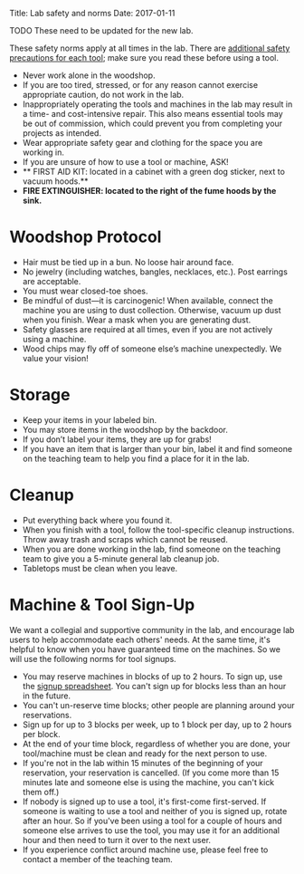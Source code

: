 Title: Lab safety and norms
Date: 2017-01-11

TODO These need to be updated for the new lab. 

These safety norms apply at all times in the lab. There are <a href="{category}modules">additional safety precautions for each tool</a>; make sure you read these before using a tool.

- Never work alone in the woodshop.
- If you are too tired, stressed, or for any reason cannot exercise appropriate caution, do not work in the lab.
- Inappropriately operating the tools and machines in the lab may result in a time- and cost-intensive repair. This also means essential tools may be out of commission, which could prevent you from completing your projects as intended.   
- Wear appropriate safety gear and clothing for the space you are working in.
- If you are unsure of how to use a tool or machine, ASK!
- ** FIRST AID KIT: located in a cabinet with a green dog sticker, next to vacuum hoods.**
- **FIRE EXTINGUISHER: located to the right of the fume hoods by the sink.**

# Woodshop Protocol
- Hair must be tied up in a bun. No loose hair around face.
- No jewelry (including watches, bangles, necklaces, etc.). Post earrings are acceptable.
- You must wear closed-toe shoes.
- Be mindful of dust—it is carcinogenic! When available, connect the machine you are using to dust collection. Otherwise, vacuum up dust when you finish. Wear a mask when you are generating dust.
- Safety glasses are required at all times, even if you are not actively using a machine. 
- Wood chips may fly off of someone else’s machine unexpectedly. We value your vision!

# Storage

- Keep your items in your labeled bin. 
- You may store items in the woodshop by the backdoor. 
- If you don’t label your items, they are up for grabs! 
- If you have an item that is larger than your bin, label it and find someone on the teaching team to help you find a place for it in the lab.

# Cleanup 

- Put everything back where you found it.
- When you finish with a tool, follow the tool-specific cleanup instructions. Throw away trash and scraps which cannot be reused.
- When you are done working in the lab, find someone on the teaching team to give you a 5-minute general lab cleanup job. 
- Tabletops must be clean when you leave.

# Machine & Tool Sign-Up
We want a collegial and supportive community in the lab, and encourage lab users to help accommodate each others' needs. At the same time, it's helpful to know when you have guaranteed time on the machines. So we will use the following norms for tool signups. 

- You may reserve machines in blocks of up to 2 hours. To sign up, use the <a href="https://docs.google.com/spreadsheets/d/1Eu-ptDhisIF9EFyq2_0oOZO-zJ2S1ZYUIt5EiyIJap4/edit?usp=sharing">signup spreadsheet</a>. You can't sign up for blocks less than an hour in the future. 
- You can't un-reserve time blocks; other people are planning around your reservations.
- Sign up for up to 3 blocks per week, up to 1 block per day, up to 2 hours per block.
- At the end of your time block, regardless of whether you are done, your tool/machine must be clean and ready for the next person to use.  
- If you're not in the lab within 15 minutes of the beginning of your reservation, your reservation is cancelled. (If you come more than 15 minutes late and someone else is using the machine, you can't kick them off.)
- If nobody is signed up to use a tool, it's first-come first-served. If someone is waiting to use a tool and neither of you is signed up, rotate after an hour. So if you've been using a tool for a couple of hours and someone else arrives to use the tool, you may use it for an additional hour and then need to turn it over to the next user. 
- If you experience conflict around machine use, please feel free to contact a member of the teaching team. 


